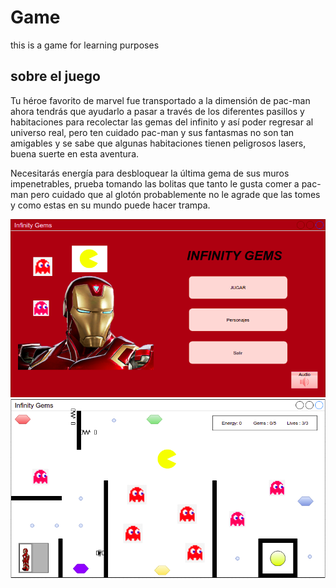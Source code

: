 # Game
this is a game for learning purposes

## sobre el juego
Tu héroe favorito de marvel fue transportado a la dimensión de pac-man ahora tendrás que ayudarlo a pasar a través de los diferentes pasillos y habitaciones para recolectar las gemas del infinito y así poder regresar al universo real, pero ten cuidado pac-man y sus fantasmas no son tan amigables y se sabe que algunas habitaciones tienen peligrosos lasers, buena suerte en esta aventura.

Necesitarás energía para desbloquear la última gema de sus muros impenetrables, prueba tomando las bolitas que tanto le gusta comer a pac-man pero cuidado que al glotón probablemente no le agrade que las tomes y como estas en su mundo puede hacer trampa.

![image info](images/game1.png)
![image info](images/game2.png)
